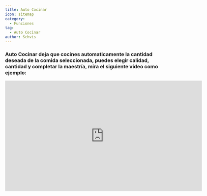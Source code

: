 ```yaml
---
title: Auto Cocinar
icon: sitemap
category:
  - Funciones
tag:
  - Auto Cocinar
author: Schvis
---
```


### Auto Cocinar deja que cocines automaticamente la cantidad deseada de la comida seleccionada, puedes elegir calidad, cantidad y completar la maestría, mira el siguiente video como ejemplo:

<iframe width="640" height="360" src="https://www.youtube.com/embed/T_X13AXiAiY?list=PL5eI1Tb64p56g27qfYk7VuFTz4FK6YrKa" title="Korepi - Auto Cook" frameborder="0" allow="accelerometer; autoplay; clipboard-write; encrypted-media; gyroscope; picture-in-picture; web-share" allowfullscreen></iframe>